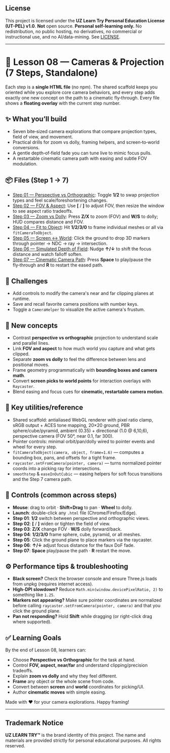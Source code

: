 ## License
This project is licensed under the **UZ Learn Try Personal Education License (UT-PEL) v1.0**.
**Not** open source. **Personal self-learning only.** No redistribution, no public hosting, no derivatives, no commercial or instructional use, and no AI/data-mining. See [LICENSE](../LICENSE).

---

# 🎥 Lesson 08 — Cameras & Projection (7 Steps, Standalone)

Each step is a **single HTML file** (no npm). The shared scaffold keeps you oriented while you explore core camera behaviors, and every step adds exactly one new concept on the path to a cinematic fly‑through. Every file shows a **floating overlay** with the current step number.

## ✨ What you’ll build
- Seven bite‑sized camera explorations that compare projection types, field of view, and movement.
- Practical drills for zoom vs dolly, framing helpers, and screen‑to‑world conversions.
- A gentle depth‑of‑field fade you can tune live to mimic focus pulls.
- A restartable cinematic camera path with easing and subtle FOV modulation.

## 📦 Files (Step 1 → 7)
- [Step 01 — Perspective vs Orthographic](./08-01-camera-types.html): Toggle **1/2** to swap projection types and feel scale/foreshortening changes.
- [Step 02 — FOV & Aspect](./08-02-fov-and-aspect.html): Use **[** / **]** to adjust FOV, then resize the window to see aspect ratio tradeoffs.
- [Step 03 — Zoom vs Dolly](./08-03-zoom-vs-dolly.html): Press **Z/X** to zoom (FOV) and **W/S** to dolly; HUD compares distance and FOV.
- [Step 04 — Fit to Object](./08-04-fit-camera-to-object.html): Hit **1/2/3/0** to frame individual meshes or all via `fitCameraToObject`.
- [Step 05 — Screen ↔ World](./08-05-screen-world-coordinates.html): Click the ground to drop 3D markers through pointer → NDC → ray → intersection.
- [Step 06 — Simulated Depth of Field](./08-06-manual-orbit-and-pan.html): Nudge **↑/↓** to shift the focus distance and watch falloff soften.
- [Step 07 — Cinematic Camera Path](./08-07-cinematic-camera-path.html): Press **Space** to play/pause the fly‑through and **R** to restart the eased path.

## 💪 Challenges
- Add controls to modify the camera's near and far clipping planes at runtime.
- Save and recall favorite camera positions with number keys.
- Toggle a `CameraHelper` to visualize the active camera's frustum.

## 🧠 New concepts
- Contrast **perspective vs orthographic** projection to understand scale and parallel lines.
- Link **FOV and aspect** to how much world you capture and what gets clipped.
- Separate **zoom vs dolly** to feel the difference between lens and positional moves.
- Frame geometry programmatically with **bounding boxes and camera math**.
- Convert **screen picks to world points** for interaction overlays with `Raycaster`.
- Blend easing and focus cues for **cinematic, restartable camera motion**.

## 🧰 Key utilities/reference
- Shared scaffold: antialiased WebGL renderer with pixel ratio clamp, sRGB output + ACES tone mapping, 20×20 ground, PBR sphere/cube/pyramid, ambient (0.35) + directional (1.0 @ 6,10,6), perspective camera (FOV 50°, near 0.1, far 300).
- Pointer controls: minimal orbit/pan/dolly wired to pointer events and wheel for every step.
- `fitCameraToObject(camera, object, frame=1.6)` — computes a bounding box, pans, and offsets for a tight frame.
- `raycaster.setFromCamera(pointer, camera)` — turns normalized pointer coords into a picking ray for intersections.
- `smoothstep` & `easeInOutCubic` — easing helpers for soft focus transitions and the Step 7 camera path.

## 🎹 Controls (common across steps)
- **Mouse**: drag to orbit · **Shift+Drag** to pan · **Wheel** to dolly.
- **Launch**: double-click any `.html` file (Chrome/Firefox/Edge).
- **Step 01**: **1/2** switch between perspective and orthographic views.
- **Step 02**: **[** / **]** widen or tighten the field of view.
- **Step 03**: **Z/X** change FOV · **W/S** dolly forward/back.
- **Step 04**: **1/2/3/0** frame sphere, cube, pyramid, or all meshes.
- **Step 05**: Click the ground plane to place markers via the raycaster.
- **Step 06**: **↑/↓** adjust focus distance for the faux DoF fade.
- **Step 07**: **Space** play/pause the path · **R** restart the move.

## ⚙️ Performance tips & troubleshooting
- **Black screen?** Check the browser console and ensure Three.js loads from unpkg (requires internet access).
- **High-DPI slowdown?** Reduce `Math.min(window.devicePixelRatio, 2)` to something like `1.25`.
- **Markers not appearing?** Make sure pointer coordinates are normalized before calling `raycaster.setFromCamera(pointer, camera)` and that you click the ground plane.
- **Pan not responding?** Hold **Shift** while dragging (or right-click drag where supported).

## ✅ Learning Goals
By the end of Lesson 08, learners can:
- Choose **Perspective vs Orthographic** for the task at hand.
- Control **FOV, aspect, near/far** and understand clipping/precision tradeoffs.
- Explain **zoom vs dolly** and why they feel different.
- **Frame** any object or the whole scene from code.
- Convert between **screen** and **world** coordinates for picking/UI.
- Author **cinematic moves** with simple easing.

Made with ❤️ for your camera explorations.
Happy framing!

---

## Trademark Notice

**UZ LEARN TRY™** is the brand identity of this project.
The name and materials are provided strictly for personal educational purposes.
All rights reserved.
